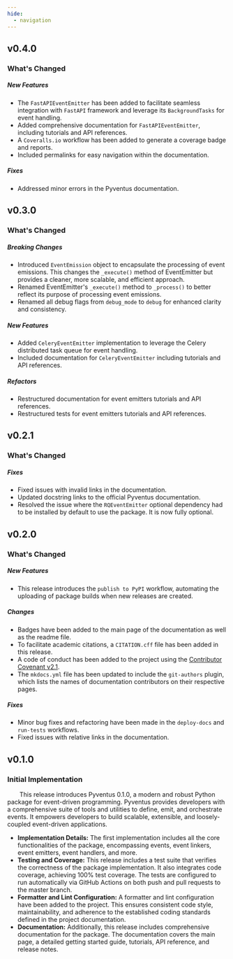 ```yaml
---
hide:
  - navigation
---
```


[//]: # (--------------------------------------------------------------------------------------------------------------)

## v0.4.0

### What's Changed

##### New Features

- The `FastAPIEventEmitter` has been added to facilitate seamless integration with `FastAPI` framework and leverage its
  `BackgroundTasks` for event handling.
- Added comprehensive documentation for `FastAPIEventEmitter`, including tutorials and API references.
- A `Coveralls.io` workflow has been added to generate a coverage badge and reports.
- Included permalinks for easy navigation within the documentation.

##### Fixes

- Addressed minor errors in the Pyventus documentation.

[//]: # (--------------------------------------------------------------------------------------------------------------)

## v0.3.0

### What's Changed

##### Breaking Changes

- Introduced `EventEmission` object to encapsulate the processing of event emissions. This changes the `_execute()`
  method of EventEmitter but provides a cleaner, more scalable, and efficient approach.
- Renamed EventEmitter's `_execute()` method to `_process()` to better reflect its purpose of processing event
  emissions.
- Renamed all debug flags from `debug_mode` to `debug` for enhanced clarity and consistency.

##### New Features

- Added `CeleryEventEmitter` implementation to leverage the Celery distributed task queue for event handling.
- Included documentation for `CeleryEventEmitter` including tutorials and API references.

##### Refactors

- Restructured documentation for event emitters tutorials and API references.
- Restructured tests for event emitters tutorials and API references.

[//]: # (--------------------------------------------------------------------------------------------------------------)

## v0.2.1

### What's Changed

##### Fixes

- Fixed issues with invalid links in the documentation.
- Updated docstring links to the official Pyventus documentation.
- Resolved the issue where the `RQEventEmitter` optional dependency had to be installed by default to use the package.
  It is now fully optional.

[//]: # (--------------------------------------------------------------------------------------------------------------)

## v0.2.0

### What's Changed

##### New Features

- This release introduces the `publish to PyPI` workflow, automating the uploading of package builds
  when new releases are created.

##### Changes

- Badges have been added to the main page of the documentation as well as the readme file.
- To facilitate academic citations, a `CITATION.cff` file has been added in this release.
- A code of conduct has been added to the project using
  the [Contributor Covenant v2.1](https://www.contributor-covenant.org/version/2/1/code_of_conduct/).
- The `mkdocs.yml` file has been updated to include the `git-authors` plugin, which lists the names of documentation
  contributors on their respective pages.

##### Fixes

- Minor bug fixes and refactoring have been made in the `deploy-docs` and `run-tests` workflows.
- Fixed issues with relative links in the documentation.

[//]: # (--------------------------------------------------------------------------------------------------------------)

## v0.1.0

### Initial Implementation

&emsp;&emsp;This release introduces Pyventus 0.1.0, a modern and robust Python package for event-driven programming.
Pyventus provides developers with a comprehensive suite of tools and utilities to define, emit, and orchestrate events.
It empowers developers to build scalable, extensible, and loosely-coupled event-driven applications.

- **Implementation Details:** The first implementation includes all the core functionalities of the package,
  encompassing events, event linkers, event emitters, event handlers, and more.
- **Testing and Coverage:** This release includes a test suite that verifies the correctness of the package
  implementation. It also integrates code coverage, achieving 100% test coverage. The tests are configured to run
  automatically via GitHub Actions on both push and pull requests to the master branch.
- **Formatter and Lint Configuration:** A formatter and lint configuration have been added to the project. This ensures
  consistent code style, maintainability, and adherence to the established coding standards defined in the project
  documentation.
- **Documentation:** Additionally, this release includes comprehensive documentation for the package. The documentation
  covers the main page, a detailed getting started guide, tutorials, API reference, and release notes.

[//]: # (--------------------------------------------------------------------------------------------------------------)

<br>
